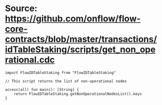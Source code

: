 # Source: https://github.com/onflow/flow-core-contracts/blob/master/transactions/idTableStaking/scripts/get_non_operational.cdc

```
import FlowIDTableStaking from "FlowIDTableStaking"

// This script returns the list of non-operational nodes

access(all) fun main(): [String] {
    return FlowIDTableStaking.getNonOperationalNodesList().keys
}
```
